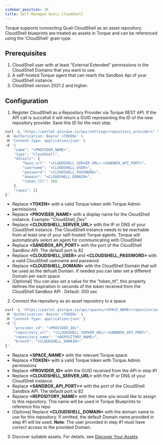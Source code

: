 ```yaml
---
sidebar_position: 36
title: Self-Managed Quali CloudShell
---
```


Torque supports connecting Quali CloudShell as an asset repository. CloudShell blueprints are treated as assets in Torque and can be referenced using the 'CloudShell' grain type.

## Prerequisites

1. CloudShell user with at least "External Extended" permissions in the CloudShell Domains that you want to use.
2. A self-hosted Torque agent that can reach the Sandbox Api of your CloudShell instance.
3. CloudShell version 2021.2 and higher.

## Configuration

1. Register CloudShell as a Repository Provider via Torque REST API. If the API call is succefull it will return a GUID representing the ID of the new repository provider. Save this ID for the next step.
  
```jsx
curl -L 'https://portal.qtorque.io/api/settings/repository_providers' \
-H 'Authorization: Bearer <TOKEN>' \
-H 'Content-Type: application/json' \
-d '{
    "name": "<PROVIDER_NAME>",
    "type": "CloudShell",
    "details": {        
        "base_url": "<CLOUDSHELL_SERVER_URL>:<SANDBOX_API_PORT>",
        "username": "<CLOUDSHELL_USER>",
        "password": "<CLOUDSHELL_PASSWORD>",
        "domain": "<CLOUDSHELL_DOMAIN>",
        "token_ttl": 300
    },
    "repos": []
}'
```

  * Replace __&lt;TOKEN&gt;__ with a valid Torque token with Torque Admin permissions
  * Replace __&lt;PROVIDER_NAME&gt;__ with a display name for the CloudShell instance. Example: "CloudShell_Dev"
  * Replace __&lt;CLOUDSHELL_SERVER_URL&gt;__ with the IP or DNS of your CloudShell instance. The CloudShell instance needs to be reachable from at least one of your self-hosted Torque agents. Torque will automatically select an agent for communicating with CloudShell
  * Replace __&lt;SANDBOX_API_PORT&gt;__ with the port of the CloudShell Sandbox API. The default port is 82
  * Replace __&lt;CLOUDSHELL_USER&gt;__ and __&lt;CLOUDSHELL_PASSWORD&gt;__ with a valid CloudShell username and password
  * Replace __&lt;CLOUDSHELL_DOMAIN&gt;__ with the CloudShell Domain that will be used as the defualt Domain. If needed you can later set a different Domain per each space
  * [Optional] You can also set a value for the "token_ttl", this property defines the expiration in seconds of the token received from the CloudShell Sandbox API . Default: 300 sec
  
2. Connect the repository as an asset repository to a space.

```jsx
curl -L 'https://portal.qtorque.io/api/spaces/<SPACE_NAME>/repositories/cloudshell' \
-H 'Authorization: Bearer <TOKEN>' \
-H 'Content-Type: application/json' \
-d '{
    "provider_id": "<PROVIDER_ID>", 
    "repository_url": "<CLOUDSHELL_SERVER_URL>:<SANDBOX_API_PORT>",
    "repository_name": "<REPOSITORY_NAME>",
    "branch": "<CLOUDSHELL_DOMAIN>"
}'
```

  * Replace __&lt;SPACE_NAME&gt;__ with the relevant Torque space 
  * Replace __&lt;TOKEN&gt;__ with a valid Torque token with Torque Admin permissions
  * Replace __&lt;PROVIDER_ID&gt;__ with the GUID received from the API in step #1 
  * Replace __&lt;CLOUDSHELL_SERVER_URL&gt;__ with the IP or DNS of your CloudShell instance.
  * Replace __&lt;SANDBOX_API_PORT>&gt;__ with the port of the CloudShell Sandbox API. The default port is 82
  * Replace __&lt;REPOSITORY_NAME&gt;__ with the name you would like to assign to this repository. This name will be used in Torque Blueprints to reference this repo
  * [Optiona] Replace __&lt;CLOUDSHELL_DOMAIN&gt;__ with the domain name to use for this repository. If omitted, the default Domain name provided in step #1 will be used. 
    __Note__: The user provided in step #1 must have correct access to the provided Domain.

3. Discover suitable assets. For details, see [Discover Your Assets](/getting-started/Discover%20Your%20Assets). 
